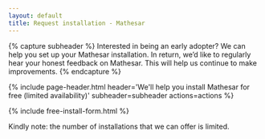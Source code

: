 ```yaml
---
layout: default
title: Request installation - Mathesar
---
```


{% capture subheader %}
Interested in being an early adopter? We can help you set up your Mathesar installation.
In return, we’d like to regularly hear your honest feedback on Mathesar. This will help us continue to make improvements.
{% endcapture %}

{% include page-header.html header='We\'ll help you install Mathesar for free (limited availability)' subheader=subheader actions=actions %}

{% include free-install-form.html %}

Kindly note: the number of installations that we can offer is limited.
